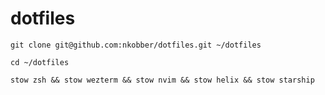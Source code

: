 # dotfiles

```
git clone git@github.com:nkobber/dotfiles.git ~/dotfiles
```

```
cd ~/dotfiles
```

```
stow zsh && stow wezterm && stow nvim && stow helix && stow starship
```
